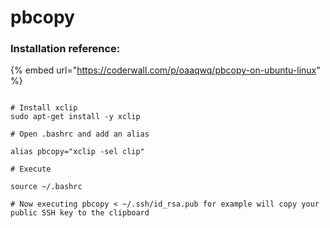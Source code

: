 # pbcopy

### Installation reference:

{% embed url="https://coderwall.com/p/oaaqwq/pbcopy-on-ubuntu-linux" %}

```text

# Install xclip
sudo apt-get install -y xclip

# Open .bashrc and add an alias

alias pbcopy="xclip -sel clip"

# Execute

source ~/.bashrc

# Now executing pbcopy < ~/.ssh/id_rsa.pub for example will copy your public SSH key to the clipboard

```

